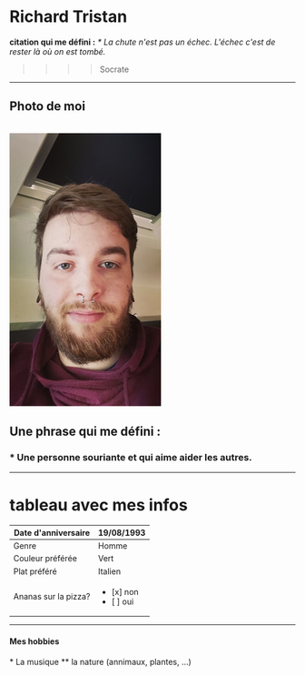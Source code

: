 # Richard Tristan
<b>citation qui me défini :</b>
<i>* La chute n'est pas un échec. L'échec c'est de rester là où on est tombé.</i>
>>>>Socrate
---
## <b>Photo de moi</b>
<br><img src="https://github.com/Richardtristan/challenge-markdown/blob/main/moi.jpg">
<h2><b> Une phrase qui me défini :</b></h2>
<h3><p> * Une personne souriante et qui aime aider les autres. </p></h3>

---

# tableau avec mes infos

| Date d'anniversaire  	| 19/08/1993    	|
|----------------------	|---------------	|
| Genre                	| Homme         	|
| Couleur préférée     	| Vert          	|
| Plat préféré         	| Italien       	|
| Ananas sur la pizza? 	| <ul><li>[x] non</li><li>[ ] oui</li></ul>|
---
<h4> Mes hobbies</h4>
* La musique
** la nature (annimaux, plantes, ...)
